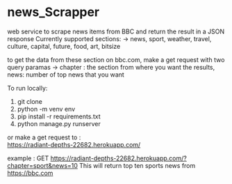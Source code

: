 # news_Scrapper
web service to scrape news items from BBC and return the result in a JSON response
Currently supported sections:
-> news, sport, weather, travel, culture, capital, future, food, art, bitsize

to get the data from these section on bbc.com, make a get request with 
two query paramas -> 
chapter : the section from where you want the results, 
news: number of top news that you want


To run locally:
1. git clone
2. python -m venv env
3. pip install -r requirements.txt
4. python manage.py runserver

or make a get request to :  
https://radiant-depths-22682.herokuapp.com/

example :
GET https://radiant-depths-22682.herokuapp.com/?chapter=sport&news=10
This will return top ten sports news from https://bbc.com
